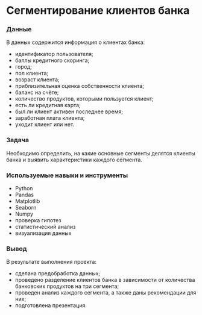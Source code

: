 # Сегментирование клиентов банка

### Данные
В данных содержится информация о клиентах банка:
* идентификатор пользователя;
* баллы кредитного скоринга;
* город;
* пол клиента;
* возраст клиента;
* приблизительная оценка собственности клиента;
* баланс на счёте;
* количество продуктов, которыми пользуется клиент;
* есть ли кредитная карта;
* был ли клиент активен последнее время;
* заработная плата клиента;
* уходит клиент или нет.

### Задача
Необходимо определить, на какие основные сегменты делятся клиенты банка и выявить характеристики каждого сегмента.

### Используемые навыки и инструменты
* Python
* Pandas
* Matplotlib
* Seaborn
* Numpy
* проверка гипотез
* статистический анализ
* визуализация данных

### Вывод
В результате выполнения проекта:
* сделана предобработка данных;
* проведено разделение клиентов банка в зависимости от количества банковских продуктов на три сегмента;
* проведен анализ каждого сегмента, а также даны рекомендации для них;
* подготовлена презентация.
